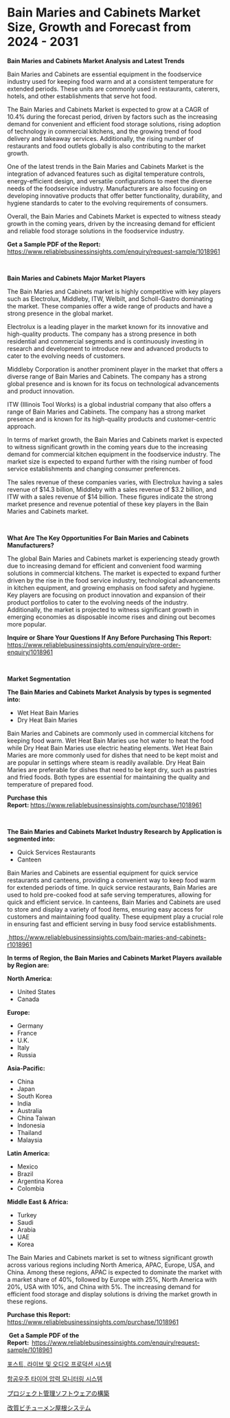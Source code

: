 <p><h1>Bain Maries and Cabinets Market Size, Growth and Forecast from 2024 - 2031</h1></p><p><strong>Bain Maries and Cabinets Market Analysis and Latest Trends</strong></p>
<p><p>Bain Maries and Cabinets are essential equipment in the foodservice industry used for keeping food warm and at a consistent temperature for extended periods. These units are commonly used in restaurants, caterers, hotels, and other establishments that serve hot food.</p><p>The Bain Maries and Cabinets Market is expected to grow at a CAGR of 10.4% during the forecast period, driven by factors such as the increasing demand for convenient and efficient food storage solutions, rising adoption of technology in commercial kitchens, and the growing trend of food delivery and takeaway services. Additionally, the rising number of restaurants and food outlets globally is also contributing to the market growth.</p><p>One of the latest trends in the Bain Maries and Cabinets Market is the integration of advanced features such as digital temperature controls, energy-efficient design, and versatile configurations to meet the diverse needs of the foodservice industry. Manufacturers are also focusing on developing innovative products that offer better functionality, durability, and hygiene standards to cater to the evolving requirements of consumers.</p><p>Overall, the Bain Maries and Cabinets Market is expected to witness steady growth in the coming years, driven by the increasing demand for efficient and reliable food storage solutions in the foodservice industry.</p></p>
<p><strong>Get a Sample PDF of the Report:&nbsp;</strong> <a href="https://www.reliablebusinessinsights.com/enquiry/request-sample/1018961">https://www.reliablebusinessinsights.com/enquiry/request-sample/1018961</a></p>
<p>&nbsp;</p>
<p><strong>Bain Maries and Cabinets Major Market Players</strong></p>
<p><p>The Bain Maries and Cabinets market is highly competitive with key players such as Electrolux, Middleby, ITW, Welbilt, and Scholl-Gastro dominating the market. These companies offer a wide range of products and have a strong presence in the global market.</p><p>Electrolux is a leading player in the market known for its innovative and high-quality products. The company has a strong presence in both residential and commercial segments and is continuously investing in research and development to introduce new and advanced products to cater to the evolving needs of customers.</p><p>Middleby Corporation is another prominent player in the market that offers a diverse range of Bain Maries and Cabinets. The company has a strong global presence and is known for its focus on technological advancements and product innovation.</p><p>ITW (Illinois Tool Works) is a global industrial company that also offers a range of Bain Maries and Cabinets. The company has a strong market presence and is known for its high-quality products and customer-centric approach.</p><p>In terms of market growth, the Bain Maries and Cabinets market is expected to witness significant growth in the coming years due to the increasing demand for commercial kitchen equipment in the foodservice industry. The market size is expected to expand further with the rising number of food service establishments and changing consumer preferences.</p><p>The sales revenue of these companies varies, with Electrolux having a sales revenue of $14.3 billion, Middleby with a sales revenue of $3.2 billion, and ITW with a sales revenue of $14 billion. These figures indicate the strong market presence and revenue potential of these key players in the Bain Maries and Cabinets market.</p></p>
<p>&nbsp;</p>
<p><strong>What Are The Key Opportunities For Bain Maries and Cabinets Manufacturers?</strong></p>
<p><p>The global Bain Maries and Cabinets market is experiencing steady growth due to increasing demand for efficient and convenient food warming solutions in commercial kitchens. The market is expected to expand further driven by the rise in the food service industry, technological advancements in kitchen equipment, and growing emphasis on food safety and hygiene. Key players are focusing on product innovation and expansion of their product portfolios to cater to the evolving needs of the industry. Additionally, the market is projected to witness significant growth in emerging economies as disposable income rises and dining out becomes more popular.</p></p>
<p><strong>Inquire or Share Your Questions If Any Before Purchasing This Report:</strong> <a href="https://www.reliablebusinessinsights.com/enquiry/pre-order-enquiry/1018961">https://www.reliablebusinessinsights.com/enquiry/pre-order-enquiry/1018961</a></p>
<p>&nbsp;</p>
<p><strong>Market Segmentation</strong></p>
<p><strong>The Bain Maries and Cabinets Market Analysis by types is segmented into:</strong></p>
<p><ul><li>Wet Heat Bain Maries</li><li>Dry Heat Bain Maries</li></ul></p>
<p><p>Bain Maries and Cabinets are commonly used in commercial kitchens for keeping food warm. Wet Heat Bain Maries use hot water to heat the food while Dry Heat Bain Maries use electric heating elements. Wet Heat Bain Maries are more commonly used for dishes that need to be kept moist and are popular in settings where steam is readily available. Dry Heat Bain Maries are preferable for dishes that need to be kept dry, such as pastries and fried foods. Both types are essential for maintaining the quality and temperature of prepared food.</p></p>
<p><strong>Purchase this Report:&nbsp;</strong><a href="https://www.reliablebusinessinsights.com/purchase/1018961">https://www.reliablebusinessinsights.com/purchase/1018961</a></p>
<p>&nbsp;</p>
<p><strong>The Bain Maries and Cabinets Market Industry Research by Application is segmented into:</strong></p>
<p><ul><li>Quick Services Restaurants</li><li>Canteen</li></ul></p>
<p><p>Bain Maries and Cabinets are essential equipment for quick service restaurants and canteens, providing a convenient way to keep food warm for extended periods of time. In quick service restaurants, Bain Maries are used to hold pre-cooked food at safe serving temperatures, allowing for quick and efficient service. In canteens, Bain Maries and Cabinets are used to store and display a variety of food items, ensuring easy access for customers and maintaining food quality. These equipment play a crucial role in ensuring fast and efficient serving in busy food service establishments.</p></p>
<p><a href="https://www.reliablebusinessinsights.com/bain-maries-and-cabinets-r1018961">&nbsp;https://www.reliablebusinessinsights.com/bain-maries-and-cabinets-r1018961</a></p>
<p><strong>In terms of Region, the Bain Maries and Cabinets Market Players available by Region are:</strong></p>
<p>
    <p> <strong> North America: </strong>
        <ul>
            <li>United States</li>
            <li>Canada</li>
        </ul>
        </p> 
    <p> <strong> Europe: </strong>
        <ul>
            <li>Germany</li>
            <li>France</li>
            <li>U.K.</li>
            <li>Italy</li>
            <li>Russia</li>
        </ul>
        </p> 
    <p> <strong> Asia-Pacific: </strong>
        <ul>
            <li>China</li>
            <li>Japan</li>
            <li>South Korea</li>
            <li>India</li>
            <li>Australia</li>
            <li>China Taiwan</li>
            <li>Indonesia</li>
            <li>Thailand</li>
            <li>Malaysia</li>
        </ul>
        </p> 
    <p> <strong> Latin America: </strong>
        <ul>
            <li>Mexico</li>
            <li>Brazil</li>
            <li>Argentina Korea</li>
            <li>Colombia</li>
        </ul>
        </p> 
    <p> <strong> Middle East & Africa: </strong>
        <ul>
            <li>Turkey</li>
            <li>Saudi</li>
            <li>Arabia</li>
            <li>UAE</li>
            <li>Korea</li>
        </ul>
    </p>
    </p>
<p><p>The Bain Maries and Cabinets market is set to witness significant growth across various regions including North America, APAC, Europe, USA, and China. Among these regions, APAC is expected to dominate the market with a market share of 40%, followed by Europe with 25%, North America with 20%, USA with 10%, and China with 5%. The increasing demand for efficient food storage and display solutions is driving the market growth in these regions.</p></p>
<p><strong>Purchase this Report: </strong><a href="https://www.reliablebusinessinsights.com/purchase/1018961">https://www.reliablebusinessinsights.com/purchase/1018961</a></p>
<p>&nbsp;<strong>Get a Sample PDF of the Report:&nbsp;&nbsp;</strong><a href="https://www.reliablebusinessinsights.com/enquiry/request-sample/1018961">https://www.reliablebusinessinsights.com/enquiry/request-sample/1018961</a></p>
<p><strong></strong></p>
<p><p><a href="https://medium.com/@darrickdibbert2022/%ED%8F%AC%EC%8A%A4%ED%8A%B8-%EB%9D%BC%EC%9D%B4%EB%B8%8C-%EB%B0%8F-%EC%98%A4%EB%94%94%EC%98%A4-%EC%A0%9C%EC%9E%91-%EC%8B%9C%EC%8A%A4%ED%85%9C-%EC%8B%9C%EC%9E%A5-%EC%A1%B0%EC%82%AC-%EB%B3%B4%EA%B3%A0%EC%84%9C-2024%EB%85%84%EB%B6%80%ED%84%B0-2031%EB%85%84%EA%B9%8C%EC%A7%80%EC%9D%98-%EC%97%AD%EC%82%AC-%EB%B0%8F-%EC%98%88%EC%B8%A1-512da158a0fa">포스트, 라이브 및 오디오 프로덕션 시스템</a></p><p><a href="https://medium.com/@kylevasquez266/%ED%95%AD%EA%B3%B5%EC%9A%B0%EC%A3%BC-%ED%83%80%EC%9D%B4%EC%96%B4-%EC%95%95%EB%A0%A5-%EB%AA%A8%EB%8B%88%ED%84%B0%EB%A7%81-%EC%8B%9C%EC%8A%A4%ED%85%9C-%EC%8B%9C%EC%9E%A5-%ED%8A%B8%EB%A0%8C%EB%93%9C-%EC%98%88%EC%B8%A1-%EB%B0%8F-2031%EB%85%84%EA%B9%8C%EC%A7%80%EC%9D%98-%EA%B2%BD%EC%9F%81-%EB%B6%84%EC%84%9D-c3297cd39e87">항공우주 타이어 압력 모니터링 시스템</a></p><p><a href="https://medium.com/@dixiegrimes2023/%E5%BB%BA%E8%A8%AD%E3%83%97%E3%83%AD%E3%82%B8%E3%82%A7%E3%82%AF%E3%83%88%E7%AE%A1%E7%90%86%E3%82%BD%E3%83%95%E3%83%88%E3%82%A6%E3%82%A7%E3%82%A2%E5%B8%82%E5%A0%B4-2031%E5%B9%B4%E3%81%BE%E3%81%A7%E3%81%AE%E5%8B%95%E5%90%91-%E4%BA%88%E6%B8%AC-%E7%AB%B6%E4%BA%89%E5%88%86%E6%9E%90-fb242d91a05c">プロジェクト管理ソフトウェアの構築</a></p><p><a href="https://medium.com/@russellrodriguez2727/%E5%A4%89%E6%9B%B4%E3%81%95%E3%82%8C%E3%81%9F%E3%83%93%E3%83%81%E3%83%A5%E3%83%BC%E3%83%A1%E3%83%B3%E5%B1%8B%E6%A0%B9%E3%82%B7%E3%82%B9%E3%83%86%E3%83%A0%E3%81%AE%E5%B8%82%E5%A0%B4%E8%AA%BF%E6%9F%BB%E3%83%AC%E3%83%9D%E3%83%BC%E3%83%88-%E3%81%9D%E3%81%AE%E6%AD%B4%E5%8F%B2%E3%81%A82024%E5%B9%B4%E3%81%8B%E3%82%892031%E5%B9%B4%E3%81%BE%E3%81%A7%E3%81%AE%E4%BA%88%E6%B8%AC-b9981597568b">改質ビチューメン屋根システム</a></p></p>